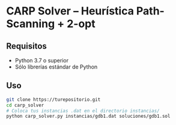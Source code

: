# CARP Solver – Heurística Path-Scanning + 2-opt

## Requisitos

- Python 3.7 o superior
- Sólo librerías estándar de Python

## Uso

```bash
git clone https://turepositorio.git
cd carp_solver
# Coloca tus instancias .dat en el directorio instancias/
python carp_solver.py instancias/gdb1.dat soluciones/gdb1.sol
